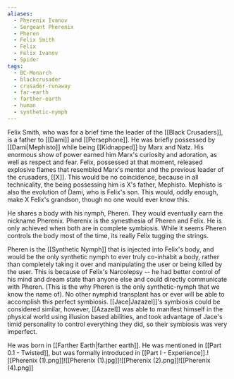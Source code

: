 ```yaml
---
aliases:
  - Pherenix Ivanov
  - Sergeant Pherenix
  - Pheren
  - Felix Smith
  - Felix
  - Felix Ivanov
  - Spider
tags:
  - BC-Monarch
  - blackcrusader
  - crusader-runaway
  - far-earth
  - farther-earth
  - human
  - synthetic-nymph
---
```

Felix Smith, who was for a brief time the leader of the [[Black Crusaders]], is a father to [[Dami]] and [[Persephone]]. He was briefly possessed by [[Dami|Mephisto]] while being [[Kidnapped]] by Marx and Natz. His enormous show of power earned him Marx's curiosity and adoration, as well as respect and fear. Felix, possessed at that moment, released explosive flames that resembled Marx's mentor and the previous leader of the crusaders, [[X]]. This would be no coincidence, because in all technicality, the being possessing him is X's father, Mephisto. Mephisto is also the evolution of Dami, who is Felix's son. This would, oddly enough, make X Felix's grandson, though no one would ever know this.

He shares a body with his nymph, Pheren. They would eventually earn the nickname Pherenix. Pherenix is the synesthesia of Pheren and Felix. He is only achieved when both are in complete symbiosis. While it seems Pheren controls the body most of the time, its really Felix tugging the strings.

Pheren is the [[Synthetic Nymph]] that is injected into Felix's body, and would be the only synthetic nymph to ever truly co-inhabit a body, rather than completely taking it over and manipulating the user or being killed by the user. This is because of Felix's Narcolepsy -- he had better control of his mind and dream state than anyone else and could directly communicate with Pheren. (This is the why Pheren is the only synthetic-nymph that we know the name of). No other nymphid transplant has or ever will be able to accomplish this perfect symbiosis. [[Jace|Jazazel]]'s symbiosis could be considered similar, however, [[Azazel]] was able to manifest himself in the physical world using illusion based abilities, and took advantage of Jace's timid personality to control everything they did, so their symbiosis was very imperfect.

He was born in [[Farther Earth|farther earth]]. He was mentioned in [[Part 0.1 - Twisted]], but was formally introduced in [[Part I - Experience]].![[Pherenix (1).png]]![[Pherenix (1).jpg]]![[Pherenix (2).png]]![[Pherenix (4).png]]